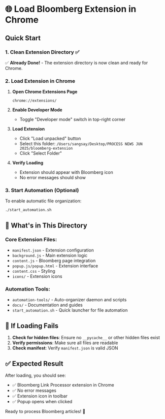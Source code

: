 # 🌐 Load Bloomberg Extension in Chrome

## Quick Start

### 1. Clean Extension Directory ✅
✅ **Already Done!** - The extension directory is now clean and ready for Chrome.

### 2. Load Extension in Chrome

1. **Open Chrome Extensions Page**
   ```
   chrome://extensions/
   ```

2. **Enable Developer Mode**
   - Toggle "Developer mode" switch in top-right corner

3. **Load Extension**
   - Click "Load unpacked" button
   - Select this folder: `/Users/sangsay/Desktop/PROCESS NEWS JUN 2025/bloomberg-extension`
   - Click "Select Folder"

4. **Verify Loading**
   - Extension should appear with Bloomberg icon
   - No error messages should show

### 3. Start Automation (Optional)

To enable automatic file organization:
```bash
./start_automation.sh
```

## 🎯 What's in This Directory

### Core Extension Files:
- `manifest.json` - Extension configuration
- `background.js` - Main extension logic  
- `content.js` - Bloomberg page integration
- `popup.js/popup.html` - Extension interface
- `content.css` - Styling
- `icons/` - Extension icons

### Automation Tools:
- `automation-tools/` - Auto-organizer daemon and scripts
- `docs/` - Documentation and guides
- `start_automation.sh` - Quick launcher for file automation

## 🔧 If Loading Fails

1. **Check for hidden files**: Ensure no `__pycache__` or other hidden files exist
2. **Verify permissions**: Make sure all files are readable
3. **Check manifest**: Verify `manifest.json` is valid JSON

## ✅ Expected Result

After loading, you should see:
- ✅ Bloomberg Link Processor extension in Chrome
- ✅ No error messages
- ✅ Extension icon in toolbar
- ✅ Popup opens when clicked

Ready to process Bloomberg articles! 🎉